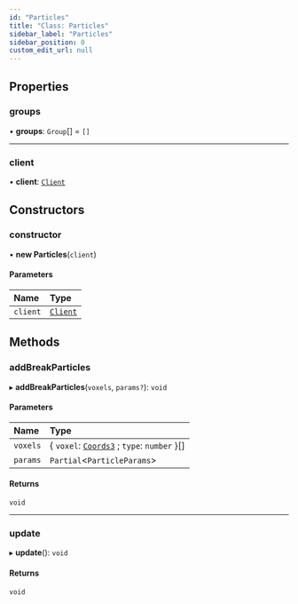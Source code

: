 ```yaml
---
id: "Particles"
title: "Class: Particles"
sidebar_label: "Particles"
sidebar_position: 0
custom_edit_url: null
---
```


## Properties

### groups

• **groups**: `Group`[] = `[]`

___

### client

• **client**: [`Client`](Client.md)

## Constructors

### constructor

• **new Particles**(`client`)

#### Parameters

| Name | Type |
| :------ | :------ |
| `client` | [`Client`](Client.md) |

## Methods

### addBreakParticles

▸ **addBreakParticles**(`voxels`, `params?`): `void`

#### Parameters

| Name | Type |
| :------ | :------ |
| `voxels` | { `voxel`: [`Coords3`](../modules.md#coords3-14) ; `type`: `number`  }[] |
| `params` | `Partial`<`ParticleParams`\> |

#### Returns

`void`

___

### update

▸ **update**(): `void`

#### Returns

`void`
